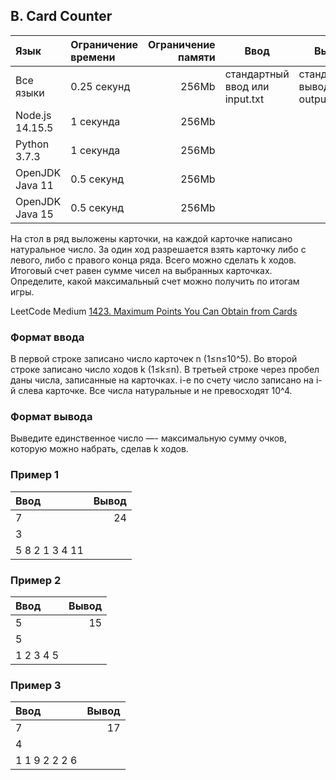 ## B. Card Counter

| Язык            | Ограничение времени | Ограничение памяти | Ввод                           | Вывод                            |
|:----------------|:--------------------|-------------------:|--------------------------------|----------------------------------|
| Все языки       | 0.25 секунд         |              256Mb | стандартный ввод или input.txt | стандартный вывод или output.txt |
| Node.js 14.15.5 | 1 секунда           |              256Mb |                                |                                  |
| Python 3.7.3    | 1 секунда           |              256Mb |                                |                                  |
| OpenJDK Java 11 | 0.5 секунд          |              256Mb |                                |                                  |
| OpenJDK Java 15 | 0.5 секунд          |              256Mb |                                |                                  |

На стол в ряд выложены карточки, на каждой карточке написано натуральное число. За один ход разрешается взять карточку
либо с левого, либо с правого конца ряда. Всего можно сделать k ходов. Итоговый счет равен сумме чисел на выбранных
карточках. Определите, какой максимальный счет можно получить по итогам игры.

LeetCode Medium [1423. Maximum Points You Can Obtain from Cards](https://leetcode.com/problems/maximum-points-you-can-obtain-from-cards/)

### Формат ввода

В первой строке записано число карточек n (1≤n≤10^5). Во второй строке записано число ходов k (1≤k≤n). В третьей строке
через пробел даны числа, записанные на карточках. i-е по счету число записано на i-й слева карточке. Все числа
натуральные и не превосходят 10^4.

### Формат вывода

Выведите единственное число —- максимальную сумму очков, которую можно набрать, сделав k ходов.

### Пример 1

| Ввод           | Вывод |
|:---------------|------:|
| 7              |   24  |
| 3              |       |
| 5 8 2 1 3 4 11 |       |

### Пример 2

| Ввод       | Вывод |
|:-----------|------:|
| 5          |    15 |
| 5          |       |
| 1 2 3 4 5  |       |

### Пример 3

| Ввод          | Вывод |
|:--------------|------:|
| 7             |    17 |
| 4             |       |
| 1 1 9 2 2 2 6 |       |
